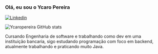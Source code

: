 ### Olá, eu sou o Ycaro Pereira 

[![Linkedin](https://img.shields.io/badge/LinkedIn-0077B5?style=for-the-badge&logo=linkedin&logoColor=white)](https://www.linkedin.com/in/ycaro-correa-pereira-7a28a0183/)

![Ycaropereira GitHub stats](https://github-readme-stats.vercel.app/api?username=ycaropereira&show_icons=true&theme=radical)

Cursando Engenharia de software e trabalhando como dev em uma instituição bancaria, sigo estudando programação com foco em backend, atualmente trabalhando e praticando muito Java.
